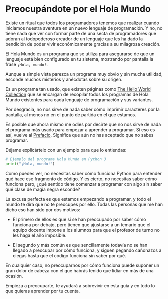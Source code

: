 # Preocupándote por el Hola Mundo

Existe un ritual que todos los programadores tenemos que realizar cuando iniciamos nuestra aventura en un nuevo lenguaje de programación. Y no, no tiene nada que ver con formar parte de una secta de programadores que adoran al todopoderoso creador de un lenguaje que les ha dado la bendición de poder vivir económicamente gracias a su milagrosa creación.

El Hola Mundo es un programa que se utiliza para asegurarse de que un lenguaje está bien configurado en tu sistema, mostrando por pantalla la frase `¡Hola, mundo!`.

Aunque a simple vista parezca un programa muy obvio y sin mucha utilidad, esconde muchos misterios y anécdotas sobre su origen.

Es un programa tan usado, que existen páginas como [The Hello World Collection](http://helloworldcollection.de/) que se encargan de recopilar todos los programas de Hola Mundo existentes para cada lenguaje de programación y sus variantes.

Por desgracia, no nos sirve de nada saber cómo imprimir caracteres por la pantalla, al menos no en el punto de partida en el que estamos.

Es posible que ahora mismo me odies por decirte que no nos sirve de nada el programa más usado para empezar a aprender a programar. Si eso es así, vuelve al [Prefacio](../instrucciones/prefacio.md). Significa que aún no has aceptado que no sabes programar.

Déjame explicártelo con un ejemplo para que lo entiendas:

```python
# Ejemplo del programa Hola Mundo en Python 3
print("¡Hola, mundo!")
```

Como puedes ver, no necesitas saber cómo funciona Python para entender qué hace ese fragmento de código. Y es cierto, no necesitas saber cómo funciona pero, ¿qué sentido tiene comenzar a programar con algo sin saber qué clase de magia negra esconde?

La excusa perfecta es que estamos empezando a programar, y todo el mundo te dirá que no te preocupes por ello. Todas las personas que me han dicho eso han sido por dos motivos:

 - El primero de ellos es que sí se han preocupado por saber cómo funciona por debajo, pero tienen que ajustarse a un temario que el equipo docente impone a los alumnos para que el profesor de turno no les haga el año imposible.

 - El segundo y más común es que sencillamente todavía no se han llegado a preocupar por cómo funciona, y siguen pegando cañonazos a ciegas hasta que el código funciona sin saber por qué.

En cualquier caso, no preocuparnos por cómo funciona puede suponer un gran dolor de cabeza con el que habrás tenido que lidiar en más de una ocasión.

Empieza a preocuparte, te ayudará a sobrevivir en esta guía y en todo lo que quieras aprender por tu cuenta.